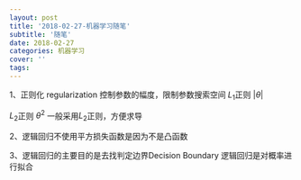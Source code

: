 ```yaml
---
layout: post
title: '2018-02-27-机器学习随笔'
subtitle: '随笔'
date: 2018-02-27
categories: 机器学习
cover: ''
tags: 
---
```



1、正则化 regularization
控制参数的幅度，限制参数搜索空间
$L_1$正则 $|\theta|$

$L_2$正则 $\theta^2$
一般采用$L_2$正则，方便求导


2、逻辑回归不使用平方损失函数是因为不是凸函数

3、逻辑回归的主要目的是去找判定边界Decision Boundary 逻辑回归是对概率进行拟合





